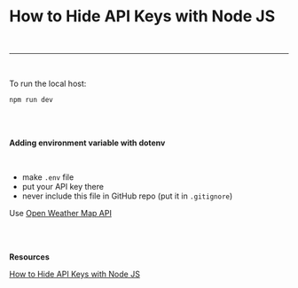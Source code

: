 # How to Hide API Keys with Node JS

<br>

---

<br>

To run the local host:
<br>

    npm run dev

<br><br>

**Adding environment variable with dotenv**

<br>

- make `.env` file
- put your API key there
- never include this file in GitHub repo (put it in `.gitignore`)
  <br>

Use [Open Weather Map API](https://openweathermap.org/api)

<br><br>

**Resources**
<br>

[How to Hide API Keys with Node JS](https://www.youtube.com/watch?v=uk9pviyvrtg&t=87s)
